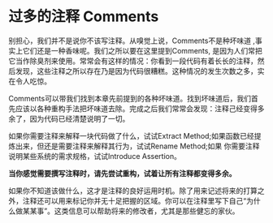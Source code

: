 # 过多的注释 Comments

别担心，我们并不是说你不该写注释。从嗅觉上说，Comments不是种坏味道 ,事实上它们还是一种香味呢。我们之所以要在这里提到Comments, 是因为人们常把它当作除臭剂来使用。常常会有这样的情况：你看到一段代码有着长长的注释，然后发现，这些注释之所以存在乃是因为代码很糟糕。这种情况的发生次数之多，实在令人吃惊。

Comments可以带我们找到本章先前提到的各种坏味道。找到坏味道后，我们首先应该以各种重构手法把坏味道去除。完成之后我们常常会发现：注释己经变得多余了，因为代码已经清楚说明了一切。

如果你需要注释来解释一块代码做了什么，试试Extract Method;如果函数已经提炼出来，但还是需要注释来解释其行为，试试Rename Method;如果 你需要注释说明某些系统的需求规格，试试Introduce Assertion。

**当你感觉需要撰写注释时，请先尝试重构，试着让所有注释都变得多余。**

如果你不知道该做什么，这才是注释的良好运用时机。除了用来记述将来的打算之外，注释还可以用来标记你并无十足把握的区域。你可以在注释里写下自己“为什么做某某事”。这类信息可以帮助将来的修改者，尤其是那些健忘的家伙。
